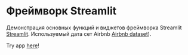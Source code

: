 # Фреймворк Streamlit
Демонстрация основных функций и виджетов фреймворка Streamlit [Streamlit](https://www.streamlit.io/). Используемый дата сет Airbnb   [Airbnb dataset](https://www.kaggle.com/datasets/lovishbansal123/airbnb-data)).

Try app [here](https://apphomework-q6nh7serqcofdyz3z4bdgs.streamlit.app)!

